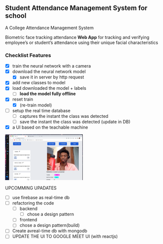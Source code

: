 ## Student Attendance Management System for school
A College Attendance Management System

Biometric face tracking attendance **Web App** for tracking and verifying employee’s or student’s attendance using their unique facial characteristics

### Checklist Features

- [x] train the neural network with a camera
- [x] download the neural network model
    - [x] save it in server by http request
- [x] add new classes to model
- [x] load downloaded the model + labels 
    - [ ] **load the model fully offline**
- [x] reset train 
    - [x] (re-train model)
- [ ] setup the real time database
    - [ ] captures the instant the class was detected
    - [ ] save the instant the class was detected (update in DB)
- [x] a UI based on the teachable machine

<p align="left" >
<img src="./public/assets/predicting.png" title="App train page" width="50%">
</p>

UPCOMMING UPADATES    

- [ ] use firebase as real-time db 
- [ ] refactoring the code
    - [ ] backend
        - [ ] chose a design pattern
    - [ ] frontend
    - [ ] chose a design pattern(build)
- [ ] Create avreal-time db with mongodb 
- [ ] UPDATE THE UI TO GOOGLE MEET UI (with reactjs)
